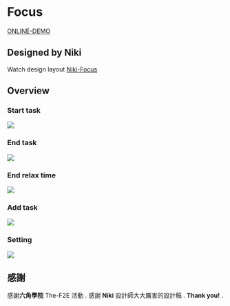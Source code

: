 # Focus 
[ONLINE-DEMO](https://nono1526.github.io/Focus/#)
## Designed by Niki
Watch design layout [Niki-Focus](https://www.behance.net/gallery/82876997/Focus-pomodoro)
## Overview
### Start task
![](https://i.imgur.com/Y5Hs5tq.gif)
### End task
![](https://i.imgur.com/ER8y91B.gif)
### End relax time
![](https://i.imgur.com/0yKNk57.gif)
### Add task
![](https://i.imgur.com/q6z911P.gif)
### Setting
![](https://i.imgur.com/HDa5n2y.gif)
## 感謝
感謝**六角學院** The-F2E 活動 . 
感謝 **Niki** 設計師大大厲害的設計稿 . 
**Thank you!** . 

